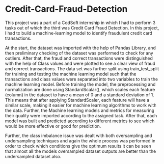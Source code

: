 # Credit-Card-Fraud-Detection

This project was a part of a CodSoft internship in which I had to perform 3 tasks out of which the third was Credit Card Fraud Detection. In this project, I had to build a machine-learning model to identify fraudulent credit card transactions.







At the start, the dataset was imported with the help of Pandas Library, and then preliminary checking of the dataset was performed to check for any outliers. After that, the fraud and correct transactions were distinguished with the help of Class values and were plotted to see a clear view of fraud and correct transactions. The data set was further split using train_test_split for training and testing the machine learning model such that the transactions and class values were separated into two variables to train the machine learning model. Before training the model, the preprocessing and normalization are done using StandardScalar(), which scales each feature (column) in the dataset to have a mean of 0 and a standard deviation of 1. This means that after applying StandardScaler, each feature will have a similar scale, making it easier for machine learning algorithms to work with the data. Further, the Machine learning models and metrics for measuring their quality were imported according to the assigned task. After that, each model was built and predicted according to different metrics to see which would be more effective or good for prediction.



Further, the class imbalance issue was dealt with both oversampling and undersampling techniques and again the whole process was performed in order to check which conditions give the optimum results it can be seen that almost all the models oversampled dataset outputs are better than the undersampled dataset also.

